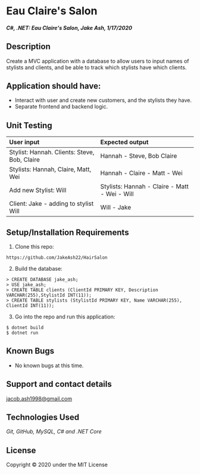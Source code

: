# Eau Claire's Salon

#### _C#, .NET: Eau Claire's Salon, Jake Ash, 1/17/2020_

## Description
Create a MVC application with a database to allow users to input names of stylists and clients, and be able to track which stylists have which clients.

## Application should have:
- Interact with user and create new customers, and the stylists they have.
- Separate frontend and backend logic.

## Unit Testing
| User input | Expected output |
| :------------- | :------------- |
| Stylist: Hannah.  Clients: Steve, Bob, Claire | Hannah - Steve, Bob Claire |
| Stylists: Hannah, Claire, Matt, Wei | Hannah - Claire - Matt - Wei  |
| Add new Stylist: Will | Stylists: Hannah - Claire - Matt - Wei - Will |
| Client: Jake - adding to stylist Will | Will - Jake |

## Setup/Installation Requirements

1. Clone this repo:
```
https://github.com/JakeAsh22/HairSalon
```

2. Build the database:
```
> CREATE DATABASE jake_ash;
> USE jake_ash;
> CREATE TABLE clients (ClientId PRIMARY KEY, Description VARCHAR(255),StylistId INT(11));
> CREATE TABLE stylists (StylistId PRIMARY KEY, Name VARCHAR(255), ClientId INT(11));
```

3. Go into the repo and run this application: 
```
$ dotnet build
$ dotnet run
```

## Known Bugs
* No known bugs at this time.

## Support and contact details
 jacob.ash1998@gmail.com

## Technologies Used
_Git, GitHub, MySQL, C# and .NET Core_


## License
Copyright © 2020 under the MIT License
